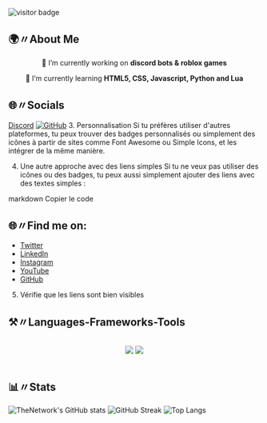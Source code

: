 ![visitor badge](https://visitor-badge.laobi.icu/badge?page_id=systemsps.systemsps)

## 🌍〃About Me

<div align="center">
 
 🔭 I’m currently working on **discord bots & roblox games**
 
 🌱 I’m currently learning **HTML5, CSS, Javascript, Python and Lua**

 </div>

## 🌐〃Socials

[Discord](https://discord.com/users/1200909869872586752)
[![GitHub](https://img.shields.io/badge/-GitHub-181717?style=flat-square&logo=GitHub&logoColor=white)](https://github.com/systemsps)
3. Personnalisation
Si tu préfères utiliser d'autres plateformes, tu peux trouver des badges personnalisés ou simplement des icônes à partir de sites comme Font Awesome ou Simple Icons, et les intégrer de la même manière.

4. Une autre approche avec des liens simples
Si tu ne veux pas utiliser des icônes ou des badges, tu peux aussi simplement ajouter des liens avec des textes simples :

markdown
Copier le code
## 🌐〃Find me on:

- [Twitter](https://twitter.com/ton_pseudo)
- [LinkedIn](https://www.linkedin.com/in/ton_pseudo/)
- [Instagram](https://www.instagram.com/ton_pseudo/)
- [YouTube](https://www.youtube.com/c/ton_pseudo)
- [GitHub](https://github.com/ton_pseudo)
5. Vérifie que les liens sont bien visibles 

## ⚒️〃Languages-Frameworks-Tools
<br/>
<div align="center">
    <img src="https://skillicons.dev/icons?i=html,css,vscode,github,figma," />
    <img src="https://skillicons.dev/icons?i=nodejs,python,javascript,lua" /><br>
</div>

<br/>

## 📊〃Stats

![TheNetwork's GitHub stats](https://github-readme-stats.vercel.app/api?username=systemsps&show_icons=true&theme=radical)
![GitHub Streak](https://github-readme-streak-stats.herokuapp.com/?user=systemsps&theme=radical)
![Top Langs](https://github-readme-stats.vercel.app/api/top-langs/?username=systemsps&theme=radical)

